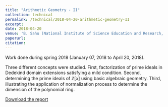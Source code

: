 ```yaml
---
title: "Arithmetic Geometry - II"
collection: technical
permalink: /technical/2018-04-20-arithmetic-geometry-II
excerpt:
date: 2018-04-20
venue: 'B. Sahu (National Institute of Science Education and Research, Bhubaneswar)'
paperurl: 
citation: 
---
```

Work done during spring 2018 (January 07, 2018 to April 20, 2018).

Three different concepts were studied.  First, factorization of prime ideals in Dedekind domain extensions satisfying a mild condition. Second, determining the prime ideals of $\mathbb{Z}[x]$ using basic algebraic geometry.  Third, illustrating the application of normalization process to determine the dimension of the polynomial ring.

[Download the report](http://gkorpal.github.io/files/spring2018-arithmetic_geometry_II-gaurish.pdf)
